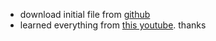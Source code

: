 - download initial file from [github](https://github.com/JetBrains/compose-multiplatform-ios-android-template/#readme)
- learned everything from [this youtube](https://www.youtube.com/watch?v=XWSzbMnpAgI&ab_channel=PhilippLackner). thanks
